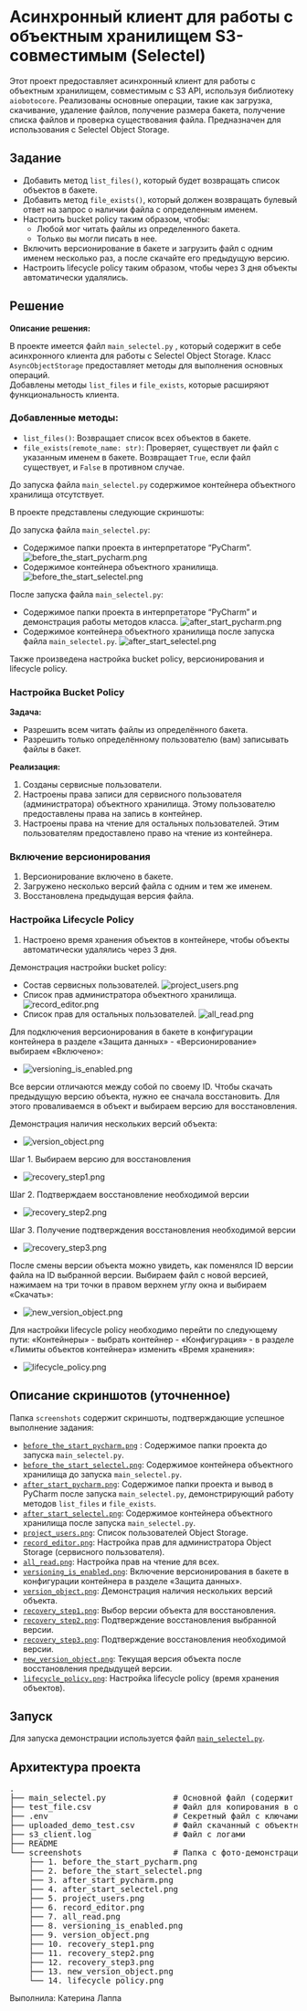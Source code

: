 # Асинхронный клиент для работы с объектным хранилищем S3-совместимым (Selectel)

Этот проект предоставляет асинхронный клиент для работы с объектным хранилищем, совместимым с S3 API, используя библиотеку `aiobotocore`. Реализованы основные операции, такие как загрузка, скачивание, удаление файлов, получение размера бакета, получение списка файлов и проверка существования файла.  Предназначен для использования с Selectel Object Storage.

## Задание

*   Добавить метод `list_files()`, который будет возвращать список объектов в бакете.
*   Добавить метод `file_exists()`, который должен возвращать булевый ответ на запрос о наличии файла с определенным именем.
*   Настроить bucket policy таким образом, чтобы:
    *   Любой мог читать файлы из определенного бакета.
    *   Только вы могли писать в нее.
*   Включить версионирование в бакете и загрузить файл с одним именем несколько раз, а после скачайте его предыдущую версию.
*   Настроить lifecycle policy таким образом, чтобы через 3 дня объекты автоматически удалялись.

## Решение

**Описание решения:**

В проекте имеется файл `main_selectel.py` , который содержит в себе асинхронного клиента для работы с Selectel Object Storage. 
Класс `AsyncObjectStorage` предоставляет методы для выполнения основных операций.  
Добавлены методы `list_files` и `file_exists`, которые расширяют функциональность клиента. 

### Добавленные методы:

*   `list_files()`: Возвращает список всех объектов в бакете.
*   `file_exists(remote_name: str)`:  Проверяет, существует ли файл с указанным именем в бакете.  Возвращает `True`, если файл существует, и `False` в противном случае.


До запуска файла `main_selectel.py` содержимое контейнера объектного хранилища отсутствует.

В проекте представлены следующие скриншоты:

До запуска файла `main_selectel.py`:

*   Cодержимое папки проекта в интерпретаторе “PyCharm”.
![before_the_start_pycharm.png](1-before_the_start_pycharm.png)
*   Cодержимое контейнера объектного хранилища.
![before_the_start_selectel.png](2-before_the_start_selectel.png) 

После запуска файла `main_selectel.py`:

*   Cодержимое папки проекта в интерпретаторе “PyCharm” и демонстрация работы методов класса.
![after_start_pycharm.png](3-after_start_pycharm.png) 
*  Cодержимое контейнера объектного хранилища после запуска файла `main_selectel.py`. 
![after_start_selectel.png](4-after_start_selectel.png)


Также произведена настройка bucket policy, версионирования и lifecycle policy.

### Настройка Bucket Policy

**Задача:**
*  Разрешить всем читать файлы из определённого бакета.
*  Разрешить только определённому пользователю (вам) записывать файлы в бакет.

**Реализация:**

1.  Созданы сервисные пользователи.
2.  Настроены права записи для сервисного пользователя (администратора) объектного хранилища.  Этому пользователю предоставлены права на запись в контейнер.
3.  Настроены права на чтение для остальных пользователей.  Этим пользователям предоставлено право на чтение из контейнера.

### Включение версионирования

1.  Версионирование включено в бакете.
2.  Загружено несколько версий файла с одним и тем же именем.
3.  Восстановлена предыдущая версия файла.

### Настройка Lifecycle Policy

1.  Настроено время хранения объектов в контейнере, чтобы объекты автоматически удалялись через 3 дня.

Демонстрация настройки bucket policy:

*   Cостав сервисных пользователей.
![project_users.png](5-project_users.png)
*   Cписок прав администратора объектного хранилища.
![record_editor.png](6-record_editor.png)
*   Cписок прав для остальных пользователей.
![all_read.png](7-all_read.png)

Для подключения версионирования в бакете в конфигурации контейнера в разделе «Защита данных» - «Версионирование» выбираем «Включено»:
*   ![versioning_is_enabled.png](8-versioning_is_enabled.png)

Все версии отличаются между собой по своему ID. Чтобы скачать предыдущую версию объекта, нужно ее сначала восстановить. 
Для этого проваливаемся в объект и выбираем версию для восстановления.

Демонстрация наличия нескольких версий объекта:
*   ![version_object.png](9-version_object.png)

Шаг 1. Выбираем версию для восстановления
*   ![recovery_step1.png](10-recovery_step1.png)

Шаг 2. Подтверждаем восстановление необходимой версии
*   ![recovery_step2.png](11-recovery_step2.png])

Шаг 3. Получение подтверждения восстановления необходимой версии
*   ![recovery_step3.png](12-recovery_step3.png)


После смены версии объекта можно увидеть, как поменялся ID версии файла на ID выбранной версии.
Выбираем файл с новой версией, нажимаем на три точки в правом верхнем углу окна и выбираем «Скачать»:
*   ![new_version_object.png](13-new_version_object.png)

Для настройки lifecycle policy необходимо перейти по следующему пути:
«Контейнеры» - выбрать контейнер - «Конфигурация» - в разделе «Лимиты объектов контейнера» изменить «Время хранения»:
*   ![lifecycle_policy.png](14-lifecycle_policy.png`)


## Описание скриншотов (уточненное)

Папка `screenshots` содержит скриншоты, подтверждающие успешное выполнение задания:

*   [`before_the_start_pycharm.png`](screenshots/1-before_the_start_pycharm.png) : Содержимое папки проекта до запуска `main_selectel.py`.
*   [`before_the_start_selectel.png`](screenshots/2-before_the_start_selectel.png): Содержимое контейнера объектного хранилища до запуска `main_selectel.py`.
*   [`after_start_pycharm.png`](screenshots/3-after_start_pycharm.png):  Содержимое папки проекта и вывод в PyCharm после запуска `main_selectel.py`, демонстрирующий работу методов `list_files` и `file_exists`.
*   [`after_start_selectel.png`](screenshots/4-after_start_selectel.png):  Содержимое контейнера объектного хранилища после запуска `main_selectel.py`.
*   [`project_users.png`](screenshots/5-project_users.png): Список пользователей Object Storage.
*   [`record_editor.png`](screenshots/6-record_editor.png):  Настройка прав для администратора Object Storage (сервисного пользователя).
*   [`all_read.png`](screenshots/7-all_read.png): Настройка прав на чтение для всех.
*   [`versioning_is_enabled.png`](screenshots/8-versioning_is_enabled.png): Включение версионирования в бакете в конфигурации контейнера в разделе «Защита данных».
*   [`version_object.png`](screenshots/9-version_object.png):  Демонстрация наличия нескольких версий объекта.
*   [`recovery_step1.png`](screenshots/10-recovery_step1.png): Выбор версии объекта для восстановления.
*   [`recovery_step2.png`](screenshots/11-recovery_step2.png): Подтверждение восстановления выбранной версии.
*   [`recovery_step3.png`](screenshots/12-recovery_step3.png): Подтверждение восстановления необходимой версии.
*   [`new_version_object.png`](screenshots/13-new_version_object.png):  Текущая версия объекта после восстановления предыдущей версии.
*   [`lifecycle_policy.png`](screenshots/14-lifecycle_policy.png): Настройка lifecycle policy (время хранения объектов).

## Запуск

Для запуска демонстрации используется файл [`main_selectel.py`](main_selectel.py).


## Архитектура проекта

<pre>
.
├── main_selectel.py              # Основной файл (содержит класс и функцию demo)
├── test_file.csv                 # Файл для копирования в объектное хранилище
├── .env                          # Секретный файл с ключами от объектного хранилища
├── uploaded_demo_test.csv        # Файл скачанный с объектного хранилища
├── s3_client.log                 # Файл с логами
├── README                       
└── screenshots                   # Папка с фото-демонстрацией экрана
    ├── 1. before_the_start_pycharm.png
    ├── 2. before_the_start_selectel.png
    ├── 3. after_start_pycharm.png
    ├── 4. after_start_selectel.png
    ├── 5. project_users.png
    ├── 6. record_editor.png
    ├── 7. all_read.png
    ├── 8. versioning_is_enabled.png
    ├── 9. version_object.png
    ├── 10. recovery_step1.png
    ├── 11. recovery_step2.png
    ├── 12. recovery_step3.png
    ├── 13. new_version_object.png
    └── 14. lifecycle_policy.png
</pre>


Выполнила:
Катерина Лаппа
